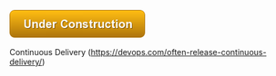 ![Under Construction](images/state/uc.png)


Continuous Delivery (https://devops.com/often-release-continuous-delivery/)